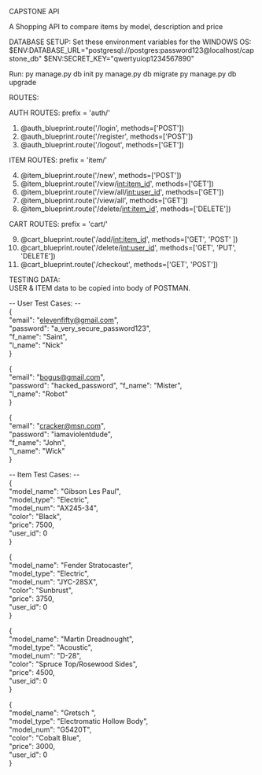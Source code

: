 CAPSTONE API

A Shopping API to compare items by model, description and price

DATABASE SETUP: 
Set these environment variables for the WINDOWS OS:
$ENV:DATABASE_URL="postgresql://postgres:password123@localhost/capstone_db"
$ENV:SECRET_KEY="qwertyuiop1234567890"

Run:
py manage.py db init
py manage.py db migrate
py manage.py db upgrade

ROUTES:

AUTH ROUTES:  prefix = 'auth/'

1. @auth_blueprint.route('/login', methods=['POST']) 
2. @auth_blueprint.route('/register', methods=['POST'])
3. @auth_blueprint.route('/logout', methods=['GET'])

ITEM ROUTES:  prefix = 'item/'

4. @item_blueprint.route('/new', methods=['POST'])
5. @item_blueprint.route('/view/<int:item_id>', methods=['GET']) 
6. @item_blueprint.route('/view/all/<int:user_id>', methods=['GET'])
7. @item_blueprint.route('/view/all', methods=['GET'])
8. @item_blueprint.route('/delete/<int:item_id>', methods=['DELETE'])  

CART ROUTES:  prefix = 'cart/'

9.  @cart_blueprint.route('/add/<int:item_id>', methods=['GET', 'POST' ])
10. @cart_blueprint.route('/delete/<int:user_id>', methods=['GET', 'PUT', 'DELETE']) 
11. @cart_blueprint.route('/checkout', methods=['GET', 'POST']) 


TESTING DATA:   
USER & ITEM data to be copied into body of POSTMAN.


-- User Test Cases: --  
{  
     "email": "elevenfifty@gmail.com",  
     "password": "a_very_secure_password123",  
     "f_name": "Saint",  
     "l_name": "Nick"  
}  

{  
     "email": "bogus@gmail.com",  
     "password": "hacked_password", 
     "f_name": "Mister",  
     "l_name": "Robot"  
}  

{  
     "email": "cracker@msn.com",  
     "password": "iamaviolentdude",  
     "f_name": "John",  
      "l_name": "Wick"  
}  

-- Item Test Cases: --  
{  
     "model_name": "Gibson Les Paul",  
     "model_type": "Electric",  
     "model_num": "AX245-34",  
     "color": "Black",  
     "price": 7500,  
     "user_id": 0  
}  

{  
     "model_name": "Fender Stratocaster",  
     "model_type": "Electric",  
     "model_num": "JYC-28SX",  
     "color": "Sunbrust",  
     "price": 3750,  
     "user_id": 0  
}  

{  
     "model_name": "Martin Dreadnought",  
     "model_type": "Acoustic",  
     "model_num": "D-28",  
     "color": "Spruce Top/Rosewood Sides",  
     "price": 4500,  
     "user_id": 0  
}  

{  
     "model_name": "Gretsch ",  
     "model_type": "Electromatic Hollow Body",  
     "model_num": "G5420T",  
     "color": "Cobalt Blue",  
     "price": 3000,  
     "user_id": 0  
}  



